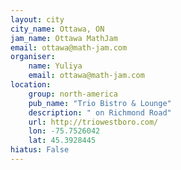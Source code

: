 ```yaml
---
layout: city                                           
city_name: Ottawa, ON                                                               
jam_name: Ottawa MathJam
email: ottawa@math-jam.com
organiser:
    name: Yuliya
    email: ottawa@math-jam.com
location:
    group: north-america
    pub_name: "Trio Bistro & Lounge"
    description: " on Richmond Road"
    url: http://triowestboro.com/
    lon: -75.7526042
    lat: 45.3928445
hiatus: False
---
```

